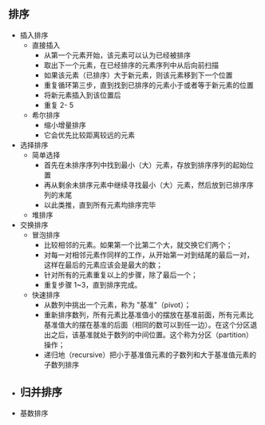 ## 排序
- 插入排序
  - 直接插入
    - 从第一个元素开始，该元素可以认为已经被排序
    - 取出下一个元素，在已经排序的元素序列中从后向前扫描
    - 如果该元素（已排序）大于新元素，则该元素移到下一个位置
    - 重复循环第三步，直到找到已排序的元素小于或者等于新元素的位置
    - 将新元素插入到该位置后
    - 重复 2- 5
  - 希尔排序
    - 缩小增量排序
    - 它会优先比较距离较远的元素
- 选择排序
  - 简单选择
    - 首先在未排序序列中找到最小（大）元素，存放到排序序列的起始位置
    - 再从剩余未排序元素中继续寻找最小（大）元素，然后放到已排序序列的末尾
    - 以此类推，直到所有元素均排序完毕
  - 堆排序
- 交换排序
  - 冒泡排序
    - 比较相邻的元素。如果第一个比第二个大，就交换它们两个；
    - 对每一对相邻元素作同样的工作，从开始第一对到结尾的最后一对，这样在最后的元素应该会是最大的数；
    - 针对所有的元素重复以上的步骤，除了最后一个；
    - 重复步骤 1~3，直到排序完成。
  - 快速排序
    - 从数列中挑出一个元素，称为 "基准"（pivot）；
    - 重新排序数列，所有元素比基准值小的摆放在基准前面，所有元素比基准值大的摆在基准的后面（相同的数可以到任一边）。在这个分区退出之后，该基准就处于数列的中间位置。这个称为分区（partition）操作；
    - 递归地（recursive）把小于基准值元素的子数列和大于基准值元素的子数列排序
- 归并排序
  - 
- 基数排序